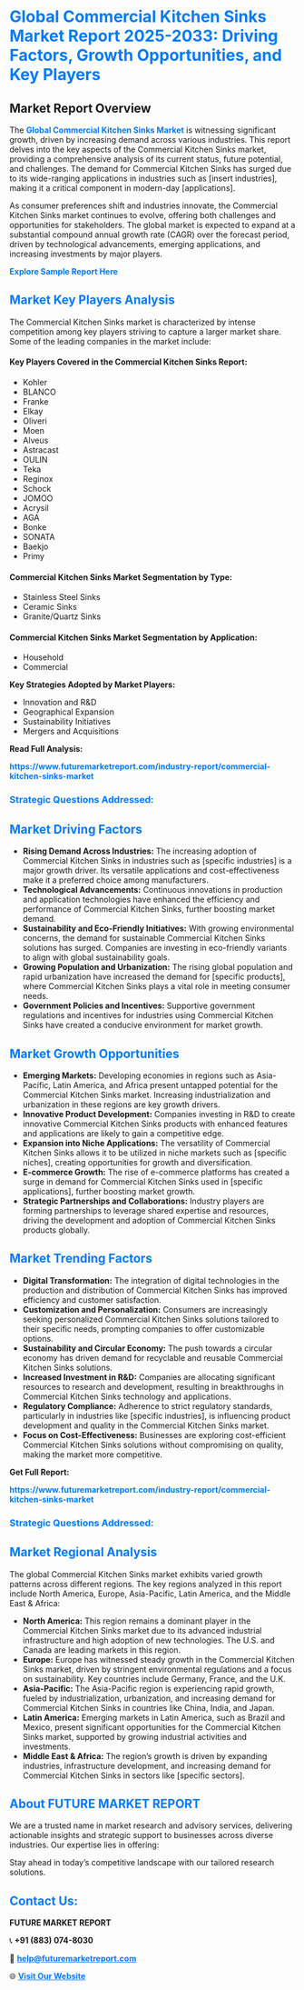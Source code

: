 <h1 style="color: #007BFF;">Global Commercial Kitchen Sinks Market Report 2025-2033: Driving Factors, Growth Opportunities, and Key Players</h1>

<section id="overview">
<h2>Market Report Overview</h2>
<p>The <a href="https://www.futuremarketreport.com/industry-report/commercial-kitchen-sinks-market" style="color: #007BFF; text-decoration: none;"><strong>Global Commercial Kitchen Sinks Market</strong></a> is witnessing significant growth, driven by increasing demand across various industries. This report delves into the key aspects of the Commercial Kitchen Sinks market, providing a comprehensive analysis of its current status, future potential, and challenges. The demand for Commercial Kitchen Sinks has surged due to its wide-ranging applications in industries such as [insert industries], making it a critical component in modern-day [applications].</p>
<p>As consumer preferences shift and industries innovate, the Commercial Kitchen Sinks market continues to evolve, offering both challenges and opportunities for stakeholders. The global market is expected to expand at a substantial compound annual growth rate (CAGR) over the forecast period, driven by technological advancements, emerging applications, and increasing investments by major players.</p>
</section>

<section id="overview">
<p><a href="https://www.futuremarketreport.com/request-sample/reportId=87018" style="color: #007BFF; text-decoration: none;"><strong>Explore Sample Report Here</strong></a></p>
</section>

<section id="key-players">
<h2 style="color: #007BFF;">Market Key Players Analysis</h2>
<p>The Commercial Kitchen Sinks market is characterized by intense competition among key players striving to capture a larger market share. Some of the leading companies in the market include:</p>
<h4>Key Players Covered in the Commercial Kitchen Sinks Report:</h4>
<ul><li>Kohler</li><li>BLANCO</li><li>Franke</li><li>Elkay</li><li>Oliveri</li><li>Moen</li><li>Alveus</li><li>Astracast</li><li>OULIN</li><li>Teka</li><li>Reginox</li><li>Schock</li><li>JOMOO</li><li>Acrysil</li><li>AGA</li><li>Bonke</li><li>SONATA</li><li>Baekjo</li><li>Primy</li></ul>
<h4>Commercial Kitchen Sinks Market Segmentation by Type:</h4>
<ul><li>Stainless Steel Sinks</li><li>Ceramic Sinks</li><li>Granite/Quartz Sinks</li></ul>

<h4>Commercial Kitchen Sinks Market Segmentation by Application:</h4>
<ul><li>Household</li><li>Commercial</li></ul>
<p><strong>Key Strategies Adopted by Market Players:</strong></p>
<ul>
<li>Innovation and R&D</li>
<li>Geographical Expansion</li>
<li>Sustainability Initiatives</li>
<li>Mergers and Acquisitions</li>
</ul>
</section>

<section>
<p><strong>Read Full Analysis: </strong></p><a href="https://www.futuremarketreport.com/industry-report/commercial-kitchen-sinks-market" style="color: #007BFF; text-decoration: none;"><strong>https://www.futuremarketreport.com/industry-report/commercial-kitchen-sinks-market</strong></a>
<h3 style="color: #007BFF;">Strategic Questions Addressed:</h3>
</section>

<section id="driving-factors">
<h2 style="color: #007BFF;">Market Driving Factors</h2>
<ul>
<li><strong>Rising Demand Across Industries:</strong> The increasing adoption of Commercial Kitchen Sinks in industries such as [specific industries] is a major growth driver. Its versatile applications and cost-effectiveness make it a preferred choice among manufacturers.</li>
<li><strong>Technological Advancements:</strong> Continuous innovations in production and application technologies have enhanced the efficiency and performance of Commercial Kitchen Sinks, further boosting market demand.</li>
<li><strong>Sustainability and Eco-Friendly Initiatives:</strong> With growing environmental concerns, the demand for sustainable Commercial Kitchen Sinks solutions has surged. Companies are investing in eco-friendly variants to align with global sustainability goals.</li>
<li><strong>Growing Population and Urbanization:</strong> The rising global population and rapid urbanization have increased the demand for [specific products], where Commercial Kitchen Sinks plays a vital role in meeting consumer needs.</li>
<li><strong>Government Policies and Incentives:</strong> Supportive government regulations and incentives for industries using Commercial Kitchen Sinks have created a conducive environment for market growth.</li>
</ul>
</section>

<section id="growth-opportunities">
<h2 style="color: #007BFF;">Market Growth Opportunities</h2>
<ul>
<li><strong>Emerging Markets:</strong> Developing economies in regions such as Asia-Pacific, Latin America, and Africa present untapped potential for the Commercial Kitchen Sinks market. Increasing industrialization and urbanization in these regions are key growth drivers.</li>
<li><strong>Innovative Product Development:</strong> Companies investing in R&D to create innovative Commercial Kitchen Sinks products with enhanced features and applications are likely to gain a competitive edge.</li>
<li><strong>Expansion into Niche Applications:</strong> The versatility of Commercial Kitchen Sinks allows it to be utilized in niche markets such as [specific niches], creating opportunities for growth and diversification.</li>
<li><strong>E-commerce Growth:</strong> The rise of e-commerce platforms has created a surge in demand for Commercial Kitchen Sinks used in [specific applications], further boosting market growth.</li>
<li><strong>Strategic Partnerships and Collaborations:</strong> Industry players are forming partnerships to leverage shared expertise and resources, driving the development and adoption of Commercial Kitchen Sinks products globally.</li>
</ul>
</section>

<section id="trending-factors">
<h2 style="color: #007BFF;">Market Trending Factors</h2>
<ul>
<li><strong>Digital Transformation:</strong> The integration of digital technologies in the production and distribution of Commercial Kitchen Sinks has improved efficiency and customer satisfaction.</li>
<li><strong>Customization and Personalization:</strong> Consumers are increasingly seeking personalized Commercial Kitchen Sinks solutions tailored to their specific needs, prompting companies to offer customizable options.</li>
<li><strong>Sustainability and Circular Economy:</strong> The push towards a circular economy has driven demand for recyclable and reusable Commercial Kitchen Sinks solutions.</li>
<li><strong>Increased Investment in R&D:</strong> Companies are allocating significant resources to research and development, resulting in breakthroughs in Commercial Kitchen Sinks technology and applications.</li>
<li><strong>Regulatory Compliance:</strong> Adherence to strict regulatory standards, particularly in industries like [specific industries], is influencing product development and quality in the Commercial Kitchen Sinks market.</li>
<li><strong>Focus on Cost-Effectiveness:</strong> Businesses are exploring cost-efficient Commercial Kitchen Sinks solutions without compromising on quality, making the market more competitive.</li>
</ul>
</section>

<section>
<p><strong>Get Full Report: </strong></p><a href="https://www.futuremarketreport.com/industry-report/commercial-kitchen-sinks-market" style="color: #007BFF; text-decoration: none;"><strong>https://www.futuremarketreport.com/industry-report/commercial-kitchen-sinks-market</strong></a>
<h3 style="color: #007BFF;">Strategic Questions Addressed:</h3>
</section>


<section id="regional-analysis">
<h2 style="color: #007BFF;">Market Regional Analysis</h2>
<p>The global Commercial Kitchen Sinks market exhibits varied growth patterns across different regions. The key regions analyzed in this report include North America, Europe, Asia-Pacific, Latin America, and the Middle East & Africa:</p>
<ul>
<li><strong>North America:</strong> This region remains a dominant player in the Commercial Kitchen Sinks market due to its advanced industrial infrastructure and high adoption of new technologies. The U.S. and Canada are leading markets in this region.</li>
<li><strong>Europe:</strong> Europe has witnessed steady growth in the Commercial Kitchen Sinks market, driven by stringent environmental regulations and a focus on sustainability. Key countries include Germany, France, and the U.K.</li>
<li><strong>Asia-Pacific:</strong> The Asia-Pacific region is experiencing rapid growth, fueled by industrialization, urbanization, and increasing demand for Commercial Kitchen Sinks in countries like China, India, and Japan.</li>
<li><strong>Latin America:</strong> Emerging markets in Latin America, such as Brazil and Mexico, present significant opportunities for the Commercial Kitchen Sinks market, supported by growing industrial activities and investments.</li>
<li><strong>Middle East & Africa:</strong> The region’s growth is driven by expanding industries, infrastructure development, and increasing demand for Commercial Kitchen Sinks in sectors like [specific sectors].</li>
</ul>
</section>

<footer>
<h2 style="color: #007BFF;">About FUTURE MARKET REPORT</h2>
<p>We are a trusted name in market research and advisory services, delivering actionable insights and strategic support to businesses across diverse industries. Our expertise lies in offering:</p>

<p>Stay ahead in today’s competitive landscape with our tailored research solutions.</p>

<h2 style="color: #007BFF;">Contact Us:</h2>
<p><strong>FUTURE MARKET REPORT</strong></p>
<p>📞 <strong>+91 (883) 074-8030</strong></p>
<p>📧 <strong><a href="mailto:help@futuremarketreport.com" style="color: #007BFF;">help@futuremarketreport.com</a></strong></p>
<p>🌐 <strong><a href="https://www.futuremarketreport.com/" style="color: #007BFF;">Visit Our Website</a></strong></p>
</footer>